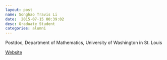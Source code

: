 ```yaml
---
layout: post
name: Songhao Travis Li
date:  2015-07-15 00:39:02
desc: Graduate Student
categories: alumni
---
```

Postdoc, Department of Mathematics, University of Washington in St. Louis

[Website](https://wumath.wustl.edu/people/songhao-travis-li)